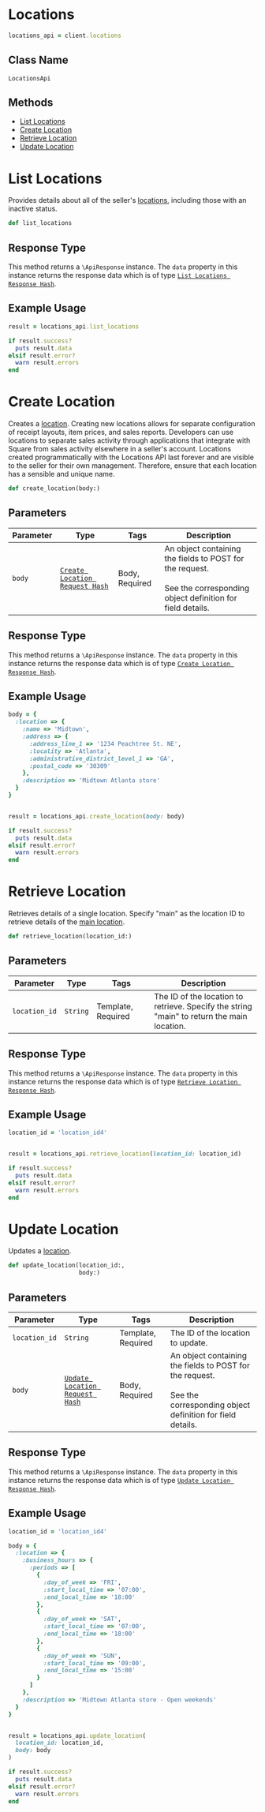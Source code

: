 # Locations

```ruby
locations_api = client.locations
```

## Class Name

`LocationsApi`

## Methods

* [List Locations](../../doc/api/locations.md#list-locations)
* [Create Location](../../doc/api/locations.md#create-location)
* [Retrieve Location](../../doc/api/locations.md#retrieve-location)
* [Update Location](../../doc/api/locations.md#update-location)


# List Locations

Provides details about all of the seller's [locations](https://developer.squareup.com/docs/locations-api),
including those with an inactive status.

```ruby
def list_locations
```

## Response Type

This method returns a `\ApiResponse` instance. The `data` property in this instance returns the response data which is of type [`List Locations Response Hash`](../../doc/models/list-locations-response.md).

## Example Usage

```ruby
result = locations_api.list_locations

if result.success?
  puts result.data
elsif result.error?
  warn result.errors
end
```


# Create Location

Creates a [location](https://developer.squareup.com/docs/locations-api).
Creating new locations allows for separate configuration of receipt layouts, item prices,
and sales reports. Developers can use locations to separate sales activity through applications
that integrate with Square from sales activity elsewhere in a seller's account.
Locations created programmatically with the Locations API last forever and
are visible to the seller for their own management. Therefore, ensure that
each location has a sensible and unique name.

```ruby
def create_location(body:)
```

## Parameters

| Parameter | Type | Tags | Description |
|  --- | --- | --- | --- |
| `body` | [`Create Location Request Hash`](../../doc/models/create-location-request.md) | Body, Required | An object containing the fields to POST for the request.<br><br>See the corresponding object definition for field details. |

## Response Type

This method returns a `\ApiResponse` instance. The `data` property in this instance returns the response data which is of type [`Create Location Response Hash`](../../doc/models/create-location-response.md).

## Example Usage

```ruby
body = {
  :location => {
    :name => 'Midtown',
    :address => {
      :address_line_1 => '1234 Peachtree St. NE',
      :locality => 'Atlanta',
      :administrative_district_level_1 => 'GA',
      :postal_code => '30309'
    },
    :description => 'Midtown Atlanta store'
  }
}


result = locations_api.create_location(body: body)

if result.success?
  puts result.data
elsif result.error?
  warn result.errors
end
```


# Retrieve Location

Retrieves details of a single location. Specify "main"
as the location ID to retrieve details of the [main location](https://developer.squareup.com/docs/locations-api#about-the-main-location).

```ruby
def retrieve_location(location_id:)
```

## Parameters

| Parameter | Type | Tags | Description |
|  --- | --- | --- | --- |
| `location_id` | `String` | Template, Required | The ID of the location to retrieve. Specify the string<br>"main" to return the main location. |

## Response Type

This method returns a `\ApiResponse` instance. The `data` property in this instance returns the response data which is of type [`Retrieve Location Response Hash`](../../doc/models/retrieve-location-response.md).

## Example Usage

```ruby
location_id = 'location_id4'


result = locations_api.retrieve_location(location_id: location_id)

if result.success?
  puts result.data
elsif result.error?
  warn result.errors
end
```


# Update Location

Updates a [location](https://developer.squareup.com/docs/locations-api).

```ruby
def update_location(location_id:,
                    body:)
```

## Parameters

| Parameter | Type | Tags | Description |
|  --- | --- | --- | --- |
| `location_id` | `String` | Template, Required | The ID of the location to update. |
| `body` | [`Update Location Request Hash`](../../doc/models/update-location-request.md) | Body, Required | An object containing the fields to POST for the request.<br><br>See the corresponding object definition for field details. |

## Response Type

This method returns a `\ApiResponse` instance. The `data` property in this instance returns the response data which is of type [`Update Location Response Hash`](../../doc/models/update-location-response.md).

## Example Usage

```ruby
location_id = 'location_id4'

body = {
  :location => {
    :business_hours => {
      :periods => [
        {
          :day_of_week => 'FRI',
          :start_local_time => '07:00',
          :end_local_time => '18:00'
        },
        {
          :day_of_week => 'SAT',
          :start_local_time => '07:00',
          :end_local_time => '18:00'
        },
        {
          :day_of_week => 'SUN',
          :start_local_time => '09:00',
          :end_local_time => '15:00'
        }
      ]
    },
    :description => 'Midtown Atlanta store - Open weekends'
  }
}


result = locations_api.update_location(
  location_id: location_id,
  body: body
)

if result.success?
  puts result.data
elsif result.error?
  warn result.errors
end
```

